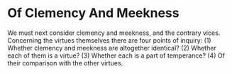 # Of Clemency And Meekness

We must next consider clemency and meekness, and the contrary vices. Concerning the virtues themselves there are four points of inquiry:
(1) Whether clemency and meekness are altogether identical?
(2) Whether each of them is a virtue?
(3) Whether each is a part of temperance?
(4) Of their comparison with the other virtues.